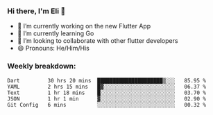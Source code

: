 ### Hi there, I'm Eli 👋
- 🔭 I’m currently working on the new Flutter App
- 🌱 I’m currently learning Go
- 🦄 I’m looking to collaborate with other flutter developers
- 😄 Pronouns: He/Him/His

### Weekly breakdown:
<!--START_SECTION:waka-->
```text
Dart         30 hrs 20 mins  █████████████████████▒░░░   85.95 % 
YAML         2 hrs 15 mins   █▓░░░░░░░░░░░░░░░░░░░░░░░   06.37 % 
Text         1 hr 18 mins    █░░░░░░░░░░░░░░░░░░░░░░░░   03.70 % 
JSON         1 hr 1 min      ▓░░░░░░░░░░░░░░░░░░░░░░░░   02.90 % 
Git Config   6 mins          ░░░░░░░░░░░░░░░░░░░░░░░░░   00.32 % 
```
<!--END_SECTION:waka-->
